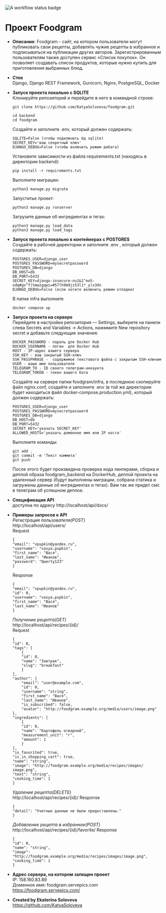 ![A workflow status badge](https://github.com/KatyaSoloveva/foodgram/actions/workflows/main.yml/badge.svg)
# Проект Foodgram

* **Описание**: Foodgram - сайт, на котором пользователи могут публиковать свои рецепты, добавлять чужие рецепты в избранное и подписываться на публикации других авторов. Зарегистрированным пользователям также доступен сервис «Список покупок». Он позволяет создавать список продуктов, которые нужно купить для приготовления выбранных блюд.
* **Стек**  
  Django, Django REST Framework, Gunicorn, Nginx, PostgreSQL, Docker
* **Запуск проекта локально c SQLITE**  
  Клонируйте репозиторий и перейдите в него в командной строке:

  ```
  git clone https://github.com/KatyaSoloveva/foodgram.git
  ```  

  ```
  cd backend
  cd foodgram
  ```
  Создайте и заполните .env, который должен содержать:
  ```
  SQLITE=False (чтобы подключить бд sqlite)
  SECRET_KEY='ваш секретный ключ'
  DJANGO_DEBUG=False (чтобы включить режим дебага)
  ```
  Установите зависимости из файла requirements.txt (находясь в директории backend):

  ```
  pip install -r requirements.txt
  ```
  Выполните миграции:

  ```
  python3 manage.py migrate
  ```
  Запуститье проект:

  ```
  python3 manage.py runserver
  ```
  Загрузите данные об ингредиентах и тегах:

  ```
  python3 manage.py load_data
  python3 manage.py load_tags
  ```

* **Запуск проекта локально в контейнерах с POSTGRES**   
   Создайте в рабочей директории и заполните .env , который должен содержать:
    ```
    POSTGRES_USER=django_user
    POSTGRES_PASSWORD=mysecretpassword
    POSTGRES_DB=django
    DB_HOST=db
    DB_PORT=5432
    SECRET_KEY=django-insecure-nu1&1^eo5-odq#gv^f)%mwzgqwi=#57lh9m9jz53l1*_y)x3dn
    DJANGO_DEBUG=False (если хотите включить режим отладки)
    ```
    В папке infra выполните 
    ```
    docker compose up
    ```
* **Запуск проекта на сервере**  
    Перейдите в настройки репозитория — Settings, выберете на панели слева Secrets and Variables → Actions, нажммите New repository secret и добавьте следующие значения:
    ```
    DOCKER_PASSWORD - пароль для Docker Hub
    DOCKER_USERNAME - логин  для Docker Hub
    HOST - IP-адрес вашего сервера
    SSH_KEY - ваш закрытый SSH-ключ
    SSH_PASSPHRASE -  содержимое текстового файла с закрытым SSH-ключом
    USER - ваше имя пользователя
    TELEGRAM_TO - ID своего телеграм-аккаунта
    TELEGRAM_TOKEN - токен вашего бота
    ```
    Создайте на сервере папки foodgram/infra, в последнюю скопируйте файл nginx.conf, создайте и заполните .env (в той же директории будет находиться файл docker-compose.production.yml), который должен содержать:
    ```
    POSTGRES_USER=django_user
    POSTGRES_PASSWORD=mysecretpassword
    POSTGRES_DB=django
    DB_HOST=db
    DB_PORT=5432
    SECRET_KEY='указать SECRET_KEY'
    ALLOWED_HOSTS='указать доменное имя или IP хоста'
    ```
    Выполните команды:
    ```
    git add .
    git commit -m 'Текст коммита'
    git push
    ```
    После этого будет произведена проверка кода линтерами, сборка и деплой образа foodgram_backend на DockerHub, деплой проекта на удаленный сервер (будут выполнены миграции, собрана статика и загружены данные об ингредиентах и тегах). Вам так же придет смс в телеграм об успешном деплое.

* **Спецификация API**  
    доступна по адресу http://localhost/api/docs/ 

* **Примеры запросов к API**  
  *Регистрация пользователя(POST)*  
    http://localhost/api/users/  
    Request
    ```
    {
    "email": "vpupkin@yandex.ru",
    "username": "vasya.pupkin",
    "first_name": "Вася",
    "last_name": "Иванов",
    "password": "Qwerty123"
    }
    ```
    Response
    ```
    {
    "email": "vpupkin@yandex.ru",
    "id": 0,
    "username": "vasya.pupkin",
    "first_name": "Вася",
    "last_name": "Иванов"
    }
    ```
    *Получение рецепта(GET)*  
    http://localhost/api/recipes/{id}/  
    Request
    ```
    {
    "id": 0,
    "tags": [
        {
        "id": 0,
        "name": "Завтрак",
        "slug": "breakfast"
        }
    ],
    "author": {
        "email": "user@example.com",
        "id": 0,
        "username": "string",
        "first_name": "Вася",
        "last_name": "Иванов",
        "is_subscribed": false,
        "avatar": "http://foodgram.example.org/media/users/image.png"
    },
    "ingredients": [
        {
        "id": 0,
        "name": "Картофель отварной",
        "measurement_unit": "г",
        "amount": 1
        }
    ],
    "is_favorited": true,
    "is_in_shopping_cart": true,
    "name": "string",
    "image": "http://foodgram.example.org/media/recipes/images/ image.png",
    "text": "string",
    "cooking_time": 1
    }
    ```
    *Удаление рецепта(DELETE)*  
    http://localhost/api/recipes/{id}/
    Response
    ```
    {
    "detail": "Учетные данные не были предоставлены."
    }
    ```
    *Добавление рецепта в избранное(POST)*  
    http://localhost/api/recipes/{id}/favorite/
    Response
    ```
    {
    "id": 0,
    "name": "string",
    "image": "http://foodgram.example.org/media/recipes/images/image.png",
    "cooking_time": 1
    }
    ```
* **Адрес сервера, на котором запкщен проект**  
  IP: 158.160.83.89  
  Доменное имя: foodgram.servepics.com  
  https://foodgram.servepics.com/
* **Created by Ekaterina Soloveva**  
https://github.com/KatyaSoloveva

